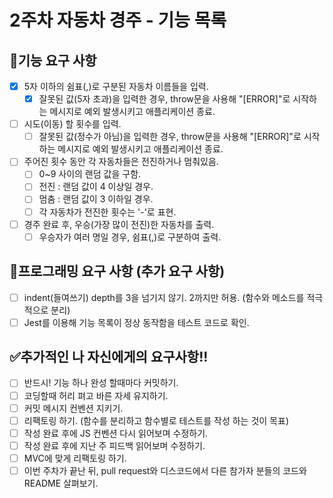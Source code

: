 # 2주차 자동차 경주 - 기능 목록

## :memo:기능 요구 사항
- [x] 5자 이하의 쉼표(,)로 구분된 자동차 이름들을 입력.
    - [x] 잘못된 값(5자 초과)을 입력한 경우, throw문을 사용해 "[ERROR]"로 시작하는 메시지로 예외 발생시키고 애플리케이션 종료.
- [ ] 시도(이동) 할 횟수를 입력.
    - [ ] 잘못된 값(정수가 아님)을 입력한 경우, throw문을 사용해 "[ERROR]"로 시작하는 메시지로 예외 발생시키고 애플리케이션 종료.
- [ ] 주어진 횟수 동안 각 자동차들은 전진하거나 멈춰있음.
    - [ ] 0~9 사이의 랜덤 값을 구함.
    - [ ] 전진 : 랜덤 값이 4 이상일 경우.
    - [ ] 멈춤 : 랜덤 값이 3 이하일 경우.
    - [ ] 각 자동차가 전진한 횟수는 '-'로 표현.
- [ ] 경주 완료 후, 우승(가장 많이 전진)한 자동차를 출력.
    - [ ] 우승자가 여러 명일 경우, 쉼표(,)로 구분하여 출력.

## :hammer:프로그래밍 요구 사항 (추가 요구 사항)
- [ ] indent(들여쓰기) depth를 3을 넘기지 않기. 2까지만 허용. (함수와 메소드를 적극적으로 분리)
- [ ] Jest를 이용해 기능 목록이 정상 동작함을 테스트 코드로 확인. 

## :white_check_mark:추가적인 나 자신에게의 요구사항!!
- [ ] 반드시! 기능 하나 완성 할때마다 커밋하기.
- [ ] 코딩할때 허리 펴고 바른 자세 유지하기.
- [ ] 커밋 메시지 컨벤션 지키기.
- [ ] 리팩토링 하기. (함수를 분리하고 함수별로 테스트를 작성 하는 것이 목표)
- [ ] 작성 완료 후에 JS 컨벤션 다시 읽어보며 수정하기.
- [ ] 작성 완료 후에 지난 주 피드백 읽어보며 수정하기.
- [ ] MVC에 맞게 리팩토링 하기.
- [ ] 이번 주차가 끝난 뒤, pull request와 디스코드에서 다른 참가자 분들의 코드와 README 살펴보기.
